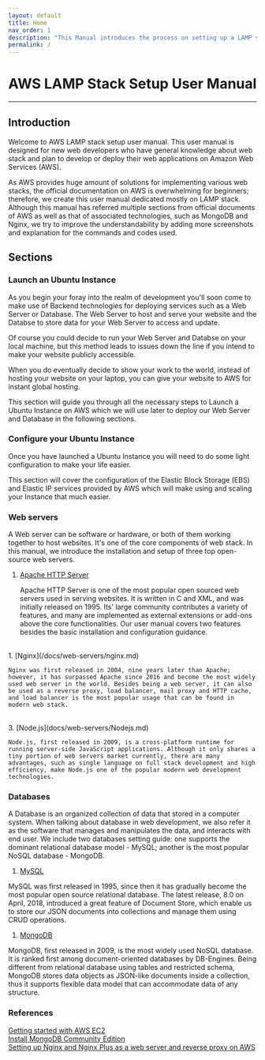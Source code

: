 ```yaml
---
layout: default
title: Home
nav_order: 1
description: "This Manual introduces the process on setting up a LAMP stack on Amazon Web Services (AWS)"
permalink: /
---
```


# AWS LAMP Stack Setup User Manual

---

## Introduction
Welcome to AWS LAMP stack setup user manual. This user manual is designed for new web developers who have general knowledge about web stack and plan to develop or deploy their web applications on Amazon Web Services (AWS).

As AWS provides huge amount of solutions for implementing various web stacks, the official documentation on AWS is overwhelming for beginners; therefore, we create this user manual dedicated mostly on LAMP stack. Although this manual has referred multiple sections from official documents of AWS as well as that of associated technologies, such as MongoDB and Nginx, we try to improve the understandability by adding more screenshots and explanation for the commands and codes used.

## Sections

### Launch an Ubuntu Instance
As you begin your foray into the realm of development you'll soon come to make use of Backend technologies for deploying services such as a Web Server or Database. The Web Server to host and serve your website and the Databse to store data for your Web Server to access and update.

Of course you could decide to run your Web Server and Databse on your local machine, but this method leads to issues down the line if you intend to make your website publicly accessible.

When you do eventually decide to show your work to the world, instead of hosting your website on your laptop, you can give your website to AWS for instant global hosting.

This section will guide you through all the necessary steps to Launch a Ubuntu Instance on AWS which we will use later to deploy our Web Server and Database in the following sections.


### Configure your Ubuntu Instance
Once you have launched a Ubuntu Instance you will need to do some light configuration to make your life easier.

This section will cover the configuration of the Elastic Block Storage (EBS) and Elastic IP services provided by AWS which will make using and scaling your Instance that much easier.


### Web servers
A Web server can be software or hardware, or both of them working together to host websites. It's one of the core components of web stack. In this manual, we introduce the installation and setup of three top open-source web servers. 
 
1. [Apache HTTP Server](/docs/web-servers/apache.md)

    Apache HTTP Server is one of the most popular open sourced web servers used in serving websites. It is written in C and XML, and was initially released on 1995. Its' large community contributes a variety of features, and many are implemented as external extensions or add-ons above the core functionalities. Our user manual covers two features besides the basic installation and configuration guidance.
<br>
1. [Nginx](/docs/web-servers/nginx.md)

    Nginx was first released in 2004, nine years later than Apache; however, it has surpassed Apache since 2016 and become the most widely used web server in the world. Besides being a web server, it can also be used as a reverse proxy, load balancer, mail proxy and HTTP cache, and load balancer is the most popular usage that can be found in modern web stack. 
<br>
3. [Node.js](docs/web-servers/Nodejs.md)

    Node.js, first released in 2009, is a cross-platform runtime for running server-side JavaScript applications. Although it only shares a tiny portion of web servers market currently, there are many advantages, such as single language on full stack development and high efficiency, make Node.js one of the popular modern web development technologies. 

### Databases
A Database is an organized collection of data that stored in a computer system. When talking about database in web development, we also refer it as the software that manages and manipulates the data, and interacts with end user. We include two databases setting guide: one supports the dominant relational database model - MySQL; another is the most popular NoSQL database - MongoDB.

1. [MySQL](/docs/databases/mysql.md) 

MySQL was first released in 1995, since then it has gradually become the most popular open source relational database. The latest release, 8.0 on April, 2018, introduced a great feature of Document Store, which enable us to store our JSON documents into collections and manage them using CRUD operations. 
<br>
1. [MongoDB](/docs/databases/mongodb.md) 

MongoDB, first released in 2009, is the most widely used NoSQL database. It is ranked first among document-oriented databases by DB-Engines. Being different from relational database using tables and restricted schema, MongoDB stores data objects as JSON-like documents inside a collection, thus it supports flexible data model that can accommodate data of any structure. 


### References
[Getting started with AWS EC2](https://aws.amazon.com/ec2/getting-started/)  
[Install MongoDB Community Edition](https://docs.mongodb.com/manual/tutorial/install-mongodb-on-ubuntu/)  
[Setting up Nginx and Nginx Plus as a web server and reverse proxy on AWS](https://www.nginx.com/blog/setting-up-nginx/)
